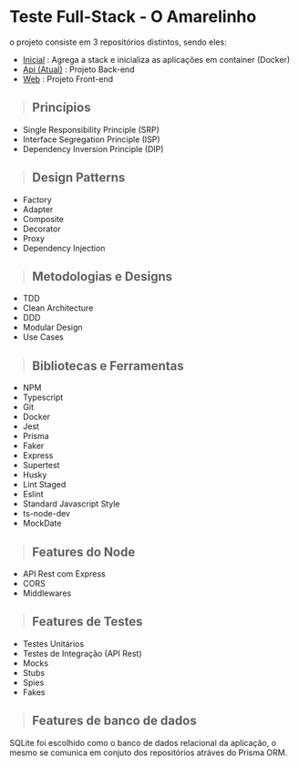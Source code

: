 
# **Teste Full-Stack - O Amarelinho**


o projeto consiste em 3 repositórios distintos, sendo eles:
- [Inicial](https://github.com/BrenoBeierstedt/o-amarelinho-teste-inicial) : Agrega a stack e inicializa as aplicações em container (Docker)
- [Api (Atual)](https://github.com/BrenoBeierstedt/o-amarelinho-teste-api) : Projeto Back-end
- [Web](https://github.com/BrenoBeierstedt/o-amarelinho-teste-web) : Projeto Front-end

> ## Princípios

* Single Responsibility Principle (SRP)
* Interface Segregation Principle (ISP)
* Dependency Inversion Principle (DIP)

> ## Design Patterns

* Factory
* Adapter
* Composite
* Decorator
* Proxy
* Dependency Injection

> ## Metodologias e Designs

* TDD
* Clean Architecture
* DDD
* Modular Design
* Use Cases

> ## Bibliotecas e Ferramentas

* NPM
* Typescript
* Git
* Docker
* Jest
* Prisma
* Faker
* Express
* Supertest
* Husky
* Lint Staged
* Eslint
* Standard Javascript Style
* ts-node-dev
* MockDate

> ## Features do Node

* API Rest com Express
* CORS
* Middlewares


> ## Features de Testes

* Testes Unitários
* Testes de Integração (API Rest)
* Mocks
* Stubs
* Spies
* Fakes

> ## Features de banco de dados

SQLite foi escolhido como o banco de dados relacional da aplicação, o mesmo se comunica em conjuto dos repositórios atráves do Prisma ORM.
